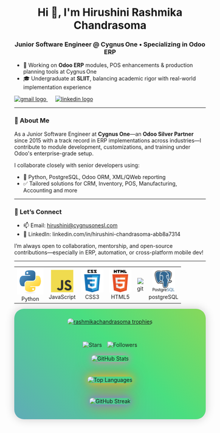 <h1 align="center">Hi 👋, I'm Hirushini Rashmika Chandrasoma</h1>

<div align="center">
  <h3 align="center">Junior Software Engineer @ Cygnus One • Specializing in Odoo ERP</h3>
</div>

- 🚀 Working on **Odoo ERP** modules, POS enhancements & production planning tools at Cygnus One
- 🎓 Undergraduate at **SLIIT**, balancing academic rigor with real-world implementation experience

<div align="left">
  <a href="mailto:hirushini@cygnusonesl.com" target="_blank" rel="noreferrer">
    <img src="https://img.shields.io/static/v1?message=Gmail&logo=gmail&label=&color=D14836&logoColor=white&labelColor=&style=for-the-badge" height="35" alt="gmail logo"  />
  </a>&nbsp;&nbsp;&nbsp;&nbsp;
  <a href="https://www.linkedin.com/in/hirushini-chandrasoma-abb8a7314" target="_blank" rel="noreferrer">
    <img src="https://img.shields.io/static/v1?message=LinkedIn&logo=linkedin&label=&color=0077B5&logoColor=white&labelColor=&style=for-the-badge" height="35" alt="linkedin logo"  />
  </a>
</div>

---

### 💼 About Me

As a Junior Software Engineer at **Cygnus One**—an **Odoo Silver Partner** since 2015 with a track record in ERP implementations across industries—I contribute to module development, customizations, and training under Odoo's enterprise-grade setup.

I collaborate closely with senior developers using:
- 🐍 Python, PostgreSQL, Odoo ORM, XML/QWeb reporting
- ✅ Tailored solutions for CRM, Inventory, POS, Manufacturing, Accounting and more

---

### 🚀 Let’s Connect

- 📫 Email: [hirushini@cygnusonesl.com](mailto:hirushini@cygnusoneslcom)  
- 🔗 LinkedIn: linkedin.com/in/hirushini-chandrasoma-abb8a7314  

I’m always open to collaboration, mentorship, and open-source contributions—especially in ERP, automation, or cross-platform mobile dev!

---

<table>
  <tr>
    <td align="center">
      <img width="70px" src="https://raw.githubusercontent.com/devicons/devicon/master/icons/python/python-original.svg" /><br>Python
    </td>
    <td align="center">
      <img width="60px" src="https://raw.githubusercontent.com/devicons/devicon/master/icons/javascript/javascript-original.svg" /><br>JavaScript
    </td>
     <td align="center">
      <img width="60px" src="https://raw.githubusercontent.com/devicons/devicon/master/icons/css3/css3-original-wordmark.svg" /><br>CSS3
    </td>
    <td align="center">
      <img width="60px" src="https://raw.githubusercontent.com/devicons/devicon/master/icons/html5/html5-original-wordmark.svg" /><br>HTML5
    </td>
    <td align="center">
      <img width="60px" src="https://www.vectorlogo.zone/logos/git-scm/git-scm-icon.svg" /><br>git
    </td>
    <td align="center">
      <img width="60px" src="https://raw.githubusercontent.com/devicons/devicon/master/icons/postgresql/postgresql-original-wordmark.svg" /><br>postgreSQL
    </td>
  </tr>
</table>

<div align="center" style="
  background: linear-gradient(45deg, #ff6ec4, #7873f5, #4ade80, #facc15, #f97316, #ef4444);
  background-size: 600% 600%;
  animation: rainbowBG 15s ease infinite;
  padding: 25px;
  border-radius: 25px;
  max-width: 850px;
  margin: auto;
  box-shadow: 0 0 25px rgba(0,0,0,0.2);
  ">

  
  <a href="https://github.com/ryo-ma/github-profile-trophy" target="_blank">
    <img 
      src="https://github-profile-trophy.vercel.app/?username=rashmikachandrasoma&theme=radical" 
      alt="rashmikachandrasoma trophies" 
      style="border-radius: 20px; margin-bottom: 25px; max-width: 100%; animation: bounce 2s infinite;" />
  </a>
  <p>
    <img src="https://img.shields.io/github/stars/rashmikachandrasoma?style=for-the-badge&logo=github&logoColor=white&color=purple&labelColor=pink&animation=pulse" alt="Stars" style="margin: 5px;" />
    <img src="https://img.shields.io/github/followers/rashmikachandrasoma?style=for-the-badge&logo=github&logoColor=white&color=orange&labelColor=red&animation=ping" alt="Followers" style="margin: 5px;" />
  </p>

  <img 
    src="https://github-readme-stats.vercel.app/api?username=RashmikaChandrasoma&show_icons=true&theme=radical&hide_border=true" 
    alt="GitHub Stats" 
    style="border-radius: 20px; box-shadow: 0 0 20px #ff6ec4, 0 0 40px #4ade80; margin-bottom: 25px; max-width: 100%;" />

  <img 
    src="https://github-readme-stats.vercel.app/api/top-langs/?username=RashmikaChandrasoma&layout=compact&theme=radical&hide_border=true" 
    alt="Top Languages" 
    style="border-radius: 20px; box-shadow: 0 0 20px #facc15, 0 0 40px #ef4444; margin-bottom: 25px; max-width: 100%;" />

  <img 
    src="https://github-readme-streak-stats.herokuapp.com/?user=RashmikaChandrasoma&theme=radical&hide_border=true" 
    alt="GitHub Streak" 
    style="border-radius: 20px; box-shadow: 0 0 20px #7873f5, 0 0 40px #f97316; max-width: 100%;" />

</div>




